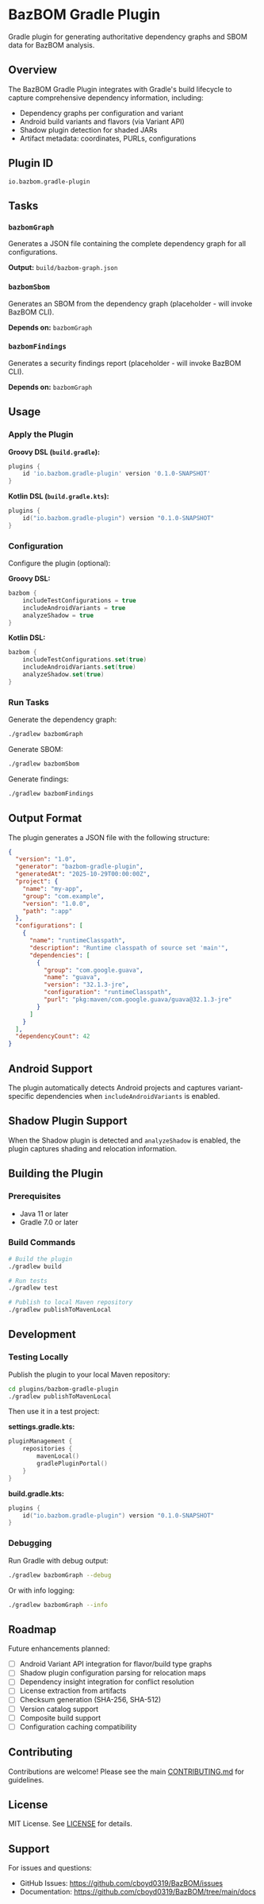 # BazBOM Gradle Plugin

Gradle plugin for generating authoritative dependency graphs and SBOM data for BazBOM analysis.

## Overview

The BazBOM Gradle Plugin integrates with Gradle's build lifecycle to capture comprehensive dependency information, including:

- Dependency graphs per configuration and variant
- Android build variants and flavors (via Variant API)
- Shadow plugin detection for shaded JARs
- Artifact metadata: coordinates, PURLs, configurations

## Plugin ID

```
io.bazbom.gradle-plugin
```

## Tasks

### `bazbomGraph`

Generates a JSON file containing the complete dependency graph for all configurations.

**Output:** `build/bazbom-graph.json`

### `bazbomSbom`

Generates an SBOM from the dependency graph (placeholder - will invoke BazBOM CLI).

**Depends on:** `bazbomGraph`

### `bazbomFindings`

Generates a security findings report (placeholder - will invoke BazBOM CLI).

**Depends on:** `bazbomGraph`

## Usage

### Apply the Plugin

**Groovy DSL (`build.gradle`):**

```groovy
plugins {
    id 'io.bazbom.gradle-plugin' version '0.1.0-SNAPSHOT'
}
```

**Kotlin DSL (`build.gradle.kts`):**

```kotlin
plugins {
    id("io.bazbom.gradle-plugin") version "0.1.0-SNAPSHOT"
}
```

### Configuration

Configure the plugin (optional):

**Groovy DSL:**

```groovy
bazbom {
    includeTestConfigurations = true
    includeAndroidVariants = true
    analyzeShadow = true
}
```

**Kotlin DSL:**

```kotlin
bazbom {
    includeTestConfigurations.set(true)
    includeAndroidVariants.set(true)
    analyzeShadow.set(true)
}
```

### Run Tasks

Generate the dependency graph:

```bash
./gradlew bazbomGraph
```

Generate SBOM:

```bash
./gradlew bazbomSbom
```

Generate findings:

```bash
./gradlew bazbomFindings
```

## Output Format

The plugin generates a JSON file with the following structure:

```json
{
  "version": "1.0",
  "generator": "bazbom-gradle-plugin",
  "generatedAt": "2025-10-29T00:00:00Z",
  "project": {
    "name": "my-app",
    "group": "com.example",
    "version": "1.0.0",
    "path": ":app"
  },
  "configurations": [
    {
      "name": "runtimeClasspath",
      "description": "Runtime classpath of source set 'main'",
      "dependencies": [
        {
          "group": "com.google.guava",
          "name": "guava",
          "version": "32.1.3-jre",
          "configuration": "runtimeClasspath",
          "purl": "pkg:maven/com.google.guava/guava@32.1.3-jre"
        }
      ]
    }
  ],
  "dependencyCount": 42
}
```

## Android Support

The plugin automatically detects Android projects and captures variant-specific dependencies when `includeAndroidVariants` is enabled.

## Shadow Plugin Support

When the Shadow plugin is detected and `analyzeShadow` is enabled, the plugin captures shading and relocation information.

## Building the Plugin

### Prerequisites

- Java 11 or later
- Gradle 7.0 or later

### Build Commands

```bash
# Build the plugin
./gradlew build

# Run tests
./gradlew test

# Publish to local Maven repository
./gradlew publishToMavenLocal
```

## Development

### Testing Locally

Publish the plugin to your local Maven repository:

```bash
cd plugins/bazbom-gradle-plugin
./gradlew publishToMavenLocal
```

Then use it in a test project:

**settings.gradle.kts:**

```kotlin
pluginManagement {
    repositories {
        mavenLocal()
        gradlePluginPortal()
    }
}
```

**build.gradle.kts:**

```kotlin
plugins {
    id("io.bazbom.gradle-plugin") version "0.1.0-SNAPSHOT"
}
```

### Debugging

Run Gradle with debug output:

```bash
./gradlew bazbomGraph --debug
```

Or with info logging:

```bash
./gradlew bazbomGraph --info
```

## Roadmap

Future enhancements planned:

- [ ] Android Variant API integration for flavor/build type graphs
- [ ] Shadow plugin configuration parsing for relocation maps
- [ ] Dependency insight integration for conflict resolution
- [ ] License extraction from artifacts
- [ ] Checksum generation (SHA-256, SHA-512)
- [ ] Version catalog support
- [ ] Composite build support
- [ ] Configuration caching compatibility

## Contributing

Contributions are welcome! Please see the main [CONTRIBUTING.md](../../CONTRIBUTING.md) for guidelines.

## License

MIT License. See [LICENSE](../../LICENSE) for details.

## Support

For issues and questions:
- GitHub Issues: https://github.com/cboyd0319/BazBOM/issues
- Documentation: https://github.com/cboyd0319/BazBOM/tree/main/docs
